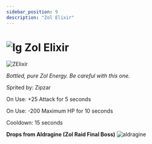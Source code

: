 ```yaml
---
sidebar_position: 9
description: "Zol Elixir"
---
```


# ![lg](https://media.discordapp.net/attachments/1118235017550778448/1152808711153262622/Legendary_Bag.png?width=67&height=67) Zol Elixir

![ZElixir](https://media.discordapp.net/attachments/1118235017550778448/1153220025637949490/Zol_Elixir.png?width=130&height=130)

<i>Bottled, pure Zol Energy. Be careful with this one.</i>

Sprited by: Zipzar

On Use: +25 Attack for 5 seconds

On Use: -200 Maximum HP for 10 seconds

Cooldown: 15 seconds

**Drops from Aldragine (Zol Raid Final Boss)** ![aldragine](https://media.discordapp.net/attachments/1118235017550778448/1153227366152286279/Aldragine.png?width=148&height=130)

